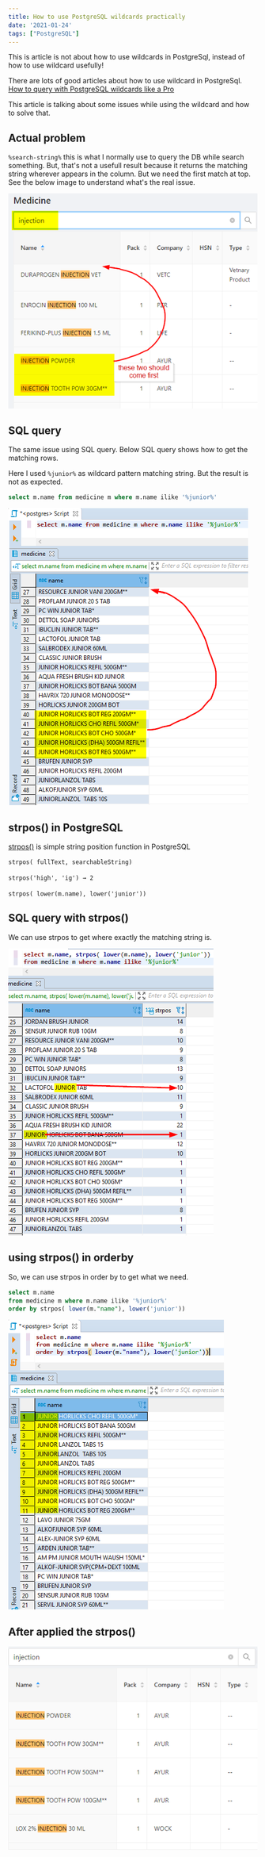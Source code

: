 ```yaml
---
title: How to use PostgreSQL wildcards practically
date: '2021-01-24'
tags: ["PostgreSQL"]
---
```


This is article is not about how to use wildcards in PostgreSql, instead of how to use wildcard usefully!

There are lots of good articles about how to use wildcard in PostgreSql.
[How to query with PostgreSQL wildcards like a Pro](https://www.kevinpeters.net/how-to-query-with-postgre-sql-wildcards-like-a-pro)

This article is talking about some issues while using the wildcard and how to solve that.

## Actual problem

`%search-string%` this is what I normally use to query the DB while search something. But, that's not a usefull result because it returns the matching string wherever appears in the column.
But we need the first match at top. See the below image to understand what's the real issue.

![](medicine-listed-below.png)

## SQL query

The same issue using SQL query. Below SQL query shows how to get the matching rows.

Here I used `%junior%` as wildcard pattern matching string. But the result is not as expected.

```sql
select m.name from medicine m where m.name ilike '%junior%'
```

![](sql-query-with-simple-wildcard.png)

## strpos() in PostgreSQL

[strpos()](https://www.postgresql.org/docs/current/functions-string.html) is simple string position function in PostgreSQL

```
strpos( fullText, searchableString)

strpos('high', 'ig') → 2

strpos( lower(m.name), lower('junior'))
```

## SQL query with strpos()

We can use strpos to get where exactly the matching string is.

![](query-with-strpos.png)

## using strpos() in orderby

So, we can use strpos in order by to get what we need.

```sql
select m.name
from medicine m where m.name ilike '%junior%'
order by strpos( lower(m."name"), lower('junior'))
```

![](strpos-in-orderby.png)

## After applied the strpos()

![](result-after-strpos.png)
